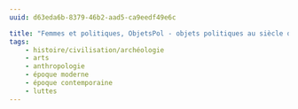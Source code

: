 ```yaml
---
uuid: d63eda6b-8379-46b2-aad5-ca9eedf49e6c

title: "Femmes et politiques, ObjetsPol - objets politiques au siècle des révolutions"
tags:
    - histoire/civilisation/archéologie
    - arts
    - anthropologie
    - époque moderne
    - époque contemporaine
    - luttes
---
```

